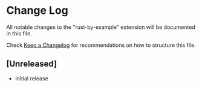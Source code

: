 # Change Log

All notable changes to the "rust-by-example" extension will be documented in this file.

Check [Keep a Changelog](http://keepachangelog.com/) for recommendations on how to structure this file.

## [Unreleased]

- Initial release